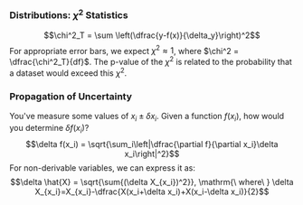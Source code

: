### Distributions: $\chi^2$ Statistics
$$\chi^2_T = \sum \left(\dfrac{y-f(x)}{\delta_y}\right)^2$$
For appropriate error bars, we expect $\chi^2 \approx 1$, where $\chi^2 = \dfrac{\chi^2_T}{df}$.
The p-value of the $\chi^2$ is related to the probability that a dataset would exceed this $\chi^2$.

### Propagation of Uncertainty
You've measure some values of $x_i\pm \delta x_i$.
Given a function $f(x_i)$, how would you determine $\delta f(x_i)$?
$$\delta f(x_i) = \sqrt{\sum_i\left|\dfrac{\partial f}{\partial x_i}\delta x_i\right|^2}$$
For non-derivable variables, we can express it as:
$$\delta \hat{X} = \sqrt{\sum{(\delta X_{x_i})^2}}, \mathrm{\ where\ } \delta X_{x_i}=X_{x_i}-\dfrac{X(x_i+\delta x_i)+X(x_i-\delta x_i)}{2}$$

